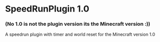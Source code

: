 # SpeedRunPlugin 1.0
### (No 1.0 is not the plugin version its the Minecraft version :))
A speedrun plugin with timer and world reset for the Minecraft version 1.0
